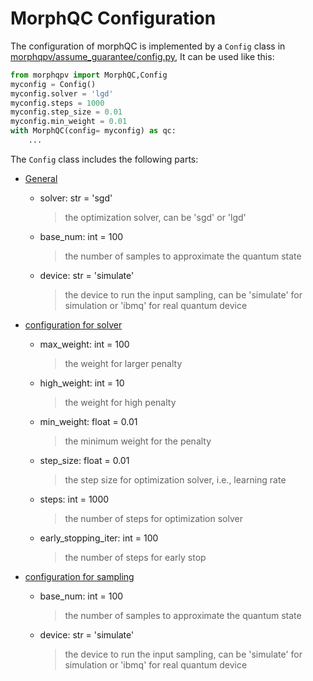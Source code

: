 # MorphQC Configuration
The configuration of morphQC is implemented by a `Config` class in [morphqpv/assume_guarantee/config.py](../morphqpv/assume_guarantee/config.py), It can be used like this:
```python
from morphqpv import MorphQC,Config
myconfig = Config()
myconfig.solver = 'lgd'
myconfig.steps = 1000
myconfig.step_size = 0.01
myconfig.min_weight = 0.01
with MorphQC(config= myconfig) as qc:
    ...
```
The `Config` class includes the following parts:
- [General](#general)
  - solver: str = 'sgd' 
    > the optimization solver, can be 'sgd' or 'lgd'
  - base_num: int = 100 
    > the number of samples to approximate the quantum state
  - device: str = 'simulate' 
    > the device to run the input sampling, can be 'simulate' for simulation or 'ibmq' for real quantum device

- [configuration for solver](#tracepoint)
  - max_weight: int = 100 
    > the weight for larger penalty
  - high_weight: int = 10 
    > the weight for high penalty
  - min_weight: float = 0.01 
    > the minimum weight for the penalty
  - step_size: float = 0.01 
    > the step size for optimization solver, i.e., learning rate
  - steps: int = 1000 
    > the number of steps for optimization solver
  - early_stopping_iter: int = 100 
    > the number of steps for early stop
- [configuration for sampling](#tracepoint)
  - base_num: int = 100 
    > the number of samples to approximate the quantum state
  - device: str = 'simulate'
    > the device to run the input sampling, can be 'simulate' for simulation or 'ibmq' for real quantum device


